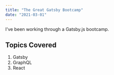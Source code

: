 ```yaml
---
title: "The Great Gatsby Bootcamp"
date: "2021-03-01"
---
```


I've been working through a Gatsby.js bootcamp.

## Topics Covered

1. Gatsby
2. GraphQL
3. React